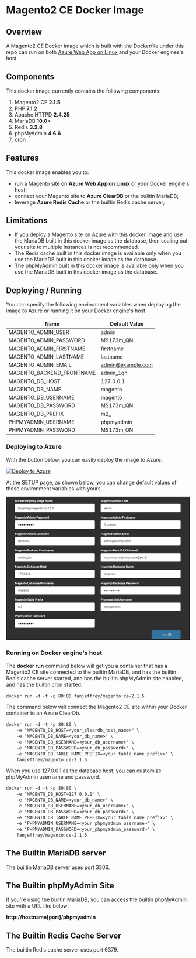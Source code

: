 # Magento2 CE Docker Image
## Overview
A Magento2 CE Docker image which is built with the Dockerfile under this repo can run on both [Azure Web App on Linux](https://docs.microsoft.com/en-us/azure/app-service-web/app-service-linux-intro) and your Docker engines's host.

## Components
This docker image currently contains the following components:

1. Magento2 CE  **2.1.5**
2. PHP          **7.1.2**
3. Apache HTTPD **2.4.25**
4. MariaDB      **10.0+**
5. Redis        **3.2.8**
6. phpMyAdmin   **4.6.6**
7. cron

## Features
This docker image enables you to:

- run a Magento site on **Azure Web App on Linux** or your Docker engine's host;
- connect your Magento site to **Azure ClearDB** or the builtin MariaDB;
- leverage **Azure Redis Cache** or the builtin Redis cache server;

## Limitations
- If you deploy a Magento site on Azure with this docker image and use the MariaDB built in this docker image as the database, then scaling out your site to multiple instances is not recommended.
- The Redis cache built in this docker image is available only when you use the MariaDB built in this docker image as the database.
- The phpMyAdmin built in this docker image is available only when you use the MariaDB built in this docker image as the database.

## Deploying / Running
You can specify the following environment variables when deploying the image to Azure or running it on your Docker engine's host.

Name | Default Value
---- | -------------
MAGENTO_ADMIN_USER | admin
MAGENTO_ADMIN_PASSWORD | MS173m_QN
MAGENTO_ADMIN_FIRSTNAME | firstname
MAGENTO_ADMIN_LASTNAME | lastname
MAGENTO_ADMIN_EMAIL | admin@example.com
MAGENTO_BACKEND_FRONTNAME | admin_1qn
MAGENTO_DB_HOST | 127.0.0.1
MAGENTO_DB_NAME | magento
MAGENTO_DB_USERNAME | magento
MAGENTO_DB_PASSWORD | MS173m_QN
MAGENTO_DB_PREFIX | m2_
PHPMYADMIN_USERNAME | phpmyadmin
PHPMYADMIN_PASSWORD | MS173m_QN

### Deploying to Azure
With the button below, you can easily deploy the image to Azure.

[![Deploy to Azure](http://azuredeploy.net/deploybutton.png)](https://azuredeploy.net/)

At the SETUP page, as shown below, you can change default values of these environment variables with yours.

![Magento Deploy to Azure SETUP page](https://raw.githubusercontent.com/fanjeffrey/Images/master/Microsoft/docker-library/magento_deploy_setup.PNG)

### Running on Docker engine's host
The **docker run** command below will get you a container that has a Magento2 CE site connected to the builtin MariaDB, and has the builtin Redis cache server started, and has the builtin phpMyAdmin site enabled, and has the builtin cron started.
```
docker run -d -t -p 80:80 fanjeffrey/magento:ce-2.1.5
```

The command below will connect the Magento2 CE site within your Docker container to an Azure ClearDb.
```
docker run -d -t -p 80:80 \
    -e "MAGENTO_DB_HOST=<your_cleardb_host_name>" \
    -e "MAGENTO_DB_NAME=<your_db_name>" \
    -e "MAGENTO_DB_USERNAME=<your_db_username>" \
    -e "MAGENTO_DB_PASSWORD=<your_db_password>" \
    -e "MAGENTO_DB_TABLE_NAME_PREFIX=<your_table_name_prefix>" \
    fanjeffrey/magento:ce-2.1.5
```

When you use 127.0.0.1 as the database host, you can customize phpMyAdmin username and password.
```
docker run -d -t -p 80:80 \
    -e "MAGENTO_DB_HOST=127.0.0.1" \
    -e "MAGENTO_DB_NAME=<your_db_name>" \
    -e "MAGENTO_DB_USERNAME=<your_db_username>" \
    -e "MAGENTO_DB_PASSWORD=<your_db_password>" \
    -e "MAGENTO_DB_TABLE_NAME_PREFIX=<your_table_name_prefix>" \
    -e "PHPMYADMIN_USERNAME=<your_phpmyadmin_username>" \
    -e "PHPMYADMIN_PASSWORD=<your_phpmyadmin_password>" \
    fanjeffrey/magento:ce-2.1.5
```

## The Builtin MariaDB server
The builtin MariaDB server uses port 3306.

## The Builtin phpMyAdmin Site
If you're using the builtin MariaDB, you can access the builtin phpMyAdmin site with a URL like below:

**http://hostname[port]/phpmyadmin**

## The Builtin Redis Cache Server
The builtin Redis cache server uses port 6379.
